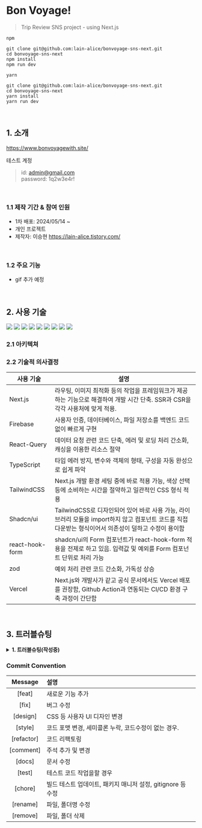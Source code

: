 # Bon Voyage!

> Trip Review SNS project - using Next.js

`npm`

```Shell
git clone git@github.com:lain-alice/bonvoyage-sns-next.git
cd bonvoyage-sns-next
npm install
npm run dev
```

`yarn`

```Shell
git clone git@github.com:lain-alice/bonvoyage-sns-next.git
cd bonvoyage-sns-next
yarn install
yarn run dev
```

</br>

## 1. 소개

<!-- <img src="https://github.com/hwb0218/look-so-p/assets/52212226/71d1580f-27e9-43d2-96df-bb90dc3af0b8" alt="Image 1" width="100%"> -->

<https://www.bonvoyagewith.site/>

테스트 계정

> id: admin@gmail.com  
> password: 1q2w3e4r!

</br>

### 1.1 제작 기간 & 참여 인원

- 1차 배포: 2024/05/14 ~
- 개인 프로젝트
- 제작자: 이승현 https://lain-alice.tistory.com/

<br>

### 1.2 주요 기능

- gif 추가 예정

<br>

## 2. 사용 기술

<div>
    <img src="https://img.shields.io/badge/Next.js-000000?style=flat-square&logo=Next.js&logoColor=white"/>
    <img src="https://img.shields.io/badge/React-61DAFB?style=flat-square&logo=React&logoColor=white"/>
    <img src="https://img.shields.io/badge/Typescript-3178C6?style=flat-square&logo=Typescript&logoColor=white"/>
    <img src="https://img.shields.io/badge/React--Query-f04f3d?style=flat-square&logo=ReactQuery&logoColor=white"/>
    <img src="https://img.shields.io/badge/Context--API-61DAFB?style=flat-square&logo=React&logoColor=white"/>
    <img src="https://img.shields.io/badge/Tailwindcss-06B6D4?style=flat-square&logo=tailwindcss&logoColor=white"/>
    <img src="https://img.shields.io/badge/Shadcn/ui-000000?style=flat-square&logo=shadcnui&logoColor=white"/>
    <img src="https://img.shields.io/badge/Firebase-FFCA28?style=flat-square&logo=Firebase&logoColor=white"/>
    <img src="https://img.shields.io/badge/Vercel-000000?style=flat-square&logo=vercel&logoColor=white"/>
</div>

### 2.1 아키텍쳐

<!-- <img src="https://github.com/hwb0218/look-so-p/assets/52212226/71d1580f-27e9-43d2-96df-bb90dc3af0b8" alt="Image 1" width="100%"> -->

### 2.2 기술적 의사결정

| 사용 기술       | 설명                                                                                                                                                   |
| --------------- | ------------------------------------------------------------------------------------------------------------------------------------------------------ |
| Next.js         | 라우팅, 이미지 최적화 등의 작업을 프레임워크가 제공하는 기능으로 해결하여 개발 시간 단축. SSR과 CSR을 각각 사용처에 맞게 적용.                         |
| Firebase        | 사용자 인증, 데이터베이스, 파일 저장소를 백엔드 코드 없이 빠르게 구현                                                                                  |
| React-Query     | 데이터 요청 관련 코드 단축, 에러 및 로딩 처리 간소화, 캐싱을 이용한 리소스 절약                                                                        |
| TypeScript      | 타입 에러 방지, 변수와 객체의 형태, 구성을 자동 완성으로 쉽게 파악                                                                                     |
| TailwindCSS     | Next.js 개발 환경 세팅 중에 바로 적용 가능, 색상 선택 등에 소비하는 시간을 절약하고 일관적인 CSS 형식 적용                                             |
| Shadcn/ui       | TailwindCSS로 디자인되어 있어 바로 사용 가능, 라이브러리 모듈을 import하지 않고 컴포넌트 코드를 직접 다운받는 형식이어서 의존성이 덜하고 수정이 용이함 |
| react-hook-form | shadcn/ui의 Form 컴포넌트가 react-hook-form 적용을 전제로 하고 있음. 입력값 및 예외를 Form 컴포넌트 단위로 처리 가능                                   |
| zod             | 예외 처리 관련 코드 간소화, 가독성 상승                                                                                                                |
| Vercel          | Next.js와 개발사가 같고 공식 문서에서도 Vercel 배포를 권장함, Github Action과 연동되는 CI/CD 환경 구축 과정이 간단함                                   |

</br>

## 3. 트러블슈팅

<details>
<summary><b>1. 트러블슈팅(작성중)</b></summary>
<div markdown="1">

#### 문제

- ㅇ

#### 원인

- ㅇ

#### 해결

- ㅇ
</div>
</details>

<!-- <details>
<summary><b>1. throw Error의 에러 전파</b></summary>
<div markdown="1">

#### 문제

- 등록 상품 수정 시 이미지를 제외한 입력 필드만 변경했을 경우 invalidateQueries가 호출되지 않음

#### 원인

- throw된 에러는 catch block에서 처리하지 않으면 호출자 방향으로 점진적 전파된다.
- storageService.deleteFiles 메소드 내부에서 fileURLs 인자가 배열이 아니거나 undefined일 경우 throw Error를 던지므로
  다음 코드가 실행되지 않고 호출자의 catch block으로 코드 흐름이 넘어갔음

<img width="750" alt="스크린샷 2024-02-06 오후 8 49 43" src="https://github.com/hwb0218/look-so-p/assets/52212226/81e32c2e-0ed4-41fb-9c80-d3ff1df373d2">

#### 해결

- 에러를 던지지 않도록 throw Error 코드를 제거

<img width="750" alt="스크린샷 2024-02-06 오후 8 49 59" src="https://github.com/hwb0218/look-so-p/assets/52212226/4293e49d-8760-4dbd-a654-2cda8fa032db">

</div>
</details> -->

### Commit Convention

|  Message   | 설명                                                        |
| :--------: | :---------------------------------------------------------- |
|   [feat]   | 새로운 기능 추가                                            |
|   [fix]    | 버그 수정                                                   |
|  [design]  | CSS 등 사용자 UI 디자인 변경                                |
|  [style]   | 코드 포맷 변경, 세미콜론 누락, 코드수정이 없는 경우.        |
| [refactor] | 코드 리팩토링                                               |
| [comment]  | 주석 추가 및 변경                                           |
|   [docs]   | 문서 수정                                                   |
|   [test]   | 테스트 코드 작업을할 경우                                   |
|  [chore]   | 빌드 테스트 업데이트, 패키지 매니저 설정, gitignore 등 수정 |
|  [rename]  | 파일, 폴더명 수정                                           |
|  [remove]  | 파일, 폴더 삭제                                             |
